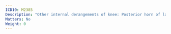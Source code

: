 ```yaml
---
ICD10: M2385
Description: "Other internal derangements of knee: Posterior horn of lateral meniscus"
Matters: No
Weight: 0
---
```


